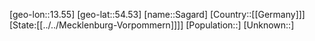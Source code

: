 ﻿---
location: [54.53,13.55]
type: City
tags:
- geo/City


SpocWebEntityId: 33872
isDeleted: false
confidential: public

---
[geo-lon::13.55]
[geo-lat::54.53]
[name::Sagard]
[Country::[[Germany]]]
[State:[[../../Mecklenburg-Vorpommern]]]]
[Population::]
[Unknown::]

